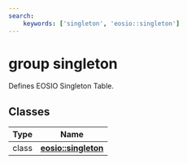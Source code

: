```yaml
---
search:
    keywords: ['singleton', 'eosio::singleton']
---
```


# group singleton

Defines EOSIO Singleton Table. 
## Classes

|Type|Name|
|-----|-----|
|class|[**eosio::singleton**](classeosio_1_1singleton.md)|


